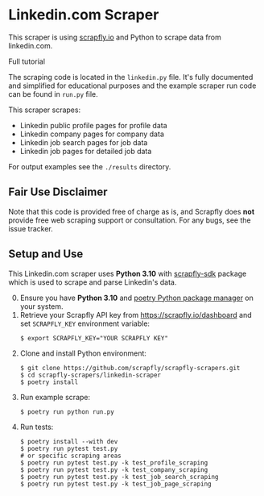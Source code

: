 # Linkedin.com Scraper

This scraper is using [scrapfly.io](https://scrapfly.io/) and Python to scrape data from linkedin.com. 

Full tutorial 

The scraping code is located in the `linkedin.py` file. It's fully documented and simplified for educational purposes and the example scraper run code can be found in `run.py` file.

This scraper scrapes:
- Linkedin public profile pages for profile data
- Linkedin company pages for company data
- Linkedin job search pages for job data
- Linkedin job pages for detailed job data

For output examples see the `./results` directory.

## Fair Use Disclaimer

Note that this code is provided free of charge as is, and Scrapfly does __not__ provide free web scraping support or consultation. For any bugs, see the issue tracker.

## Setup and Use

This Linkedin.com scraper uses __Python 3.10__ with [scrapfly-sdk](https://pypi.org/project/scrapfly-sdk/) package which is used to scrape and parse Linkedin's data.

0. Ensure you have __Python 3.10__ and [poetry Python package manager](https://python-poetry.org/docs/#installation) on your system.
1. Retrieve your Scrapfly API key from <https://scrapfly.io/dashboard> and set `SCRAPFLY_KEY` environment variable:
    ```shell
    $ export SCRAPFLY_KEY="YOUR SCRAPFLY KEY"
    ```
2. Clone and install Python environment:
    ```shell
    $ git clone https://github.com/scrapfly/scrapfly-scrapers.git
    $ cd scrapfly-scrapers/linkedin-scraper
    $ poetry install
    ```
3. Run example scrape:
    ```shell
    $ poetry run python run.py
    ```
4. Run tests:
    ```shell
    $ poetry install --with dev
    $ poetry run pytest test.py
    # or specific scraping areas
    $ poetry run pytest test.py -k test_profile_scraping
    $ poetry run pytest test.py -k test_company_scraping
    $ poetry run pytest test.py -k test_job_search_scraping
    $ poetry run pytest test.py -k test_job_page_scraping
    ```
